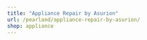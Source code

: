 ```yaml
---
title: "Appliance Repair by Asurion"
url: /pearland/appliance-repair-by-asurion/
shop: appliance
---
```

